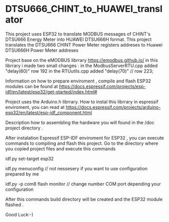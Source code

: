 # DTSU666_CHINT_to_HUAWEI_translator
This project uses ESP32 to translate MODBUS messages of CHINT's DTSU666 Energy Meter into HUAWEI DTSU666H format.
This project translates the DTSU666 CHINT Power Meter registers addreses to Huawei DTSU666H Power Meter addreses

Project base on the eMODBUS librrary  https://emodbus.github.io/ in this librrary i made two small changes :
in the ModbusServerRTU.cpp added "delay(60)"  	row 192
in the RTUutils.cpp	added "delay(70)"    // row 223;  

Information on how to prepare enviroment , compile and flash ESP32 modules can be found at
https://docs.espressif.com/projects/esp-idf/en/latest/esp32/get-started/index.html#

Project uses the Arduino.h librrary. How to instal this librrary in espressif enviroment,  you can read at
https://docs.espressif.com/projects/arduino-esp32/en/latest/esp-idf_component.html

Description how to assembling the hardware you will found in the /doc project directory . 

After instalation Espressif ESP-IDF enviroment for ESP32 , you can execute commands to compiling and flash this project.
Go to the directory where you copied project files and execute this commands  

idf.py set-target esp32

idf.py menuconfig     // not nessesery if you want to use configuration prepared by me

idf.py -p com8 flash monitor     // change number COM port depending your configuration

After this commands build directory will be created  and the ESP32 module flashed .


Good Luck:-)
